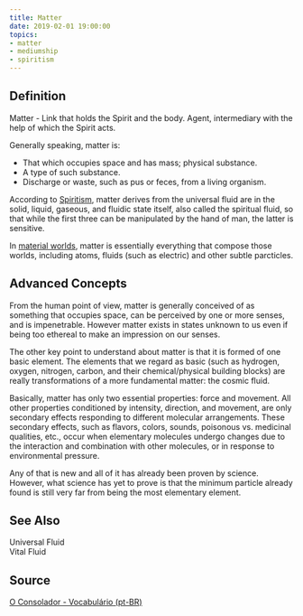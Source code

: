 ```yaml
---
title: Matter
date: 2019-02-01 19:00:00
topics:
- matter
- mediumship
- spiritism
---
```


## Definition
Matter - Link that holds the Spirit and the body.  Agent, intermediary with the
help of which the Spirit acts.

Generally speaking, matter is:
* That which occupies space and has mass; physical substance.
* A type of such substance.
* Discharge or waste, such as pus or feces, from a living organism.

According to [Spiritism](/spiritism), matter derives from the universal fluid
are in the solid, liquid, gaseous, and fluidic state itself, also called the
spiritual fluid, so that while the first three can be manipulated by the hand
of man, the latter is sensitive. 

In [material worlds](/about/material-world), matter is essentially everything
that compose those worlds, including atoms, fluids (such as electric) and other
subtle parcticles.

## Advanced Concepts
From the human point of view, matter is generally conceived of as something that
occupies space, can be perceived by one or more senses, and is impenetrable.
However matter exists in states unknown to us even if being too ethereal to
make an impression on our senses.

The other key point to understand about matter is that it is formed of one
basic element.  The elements that we regard as basic (such as hydrogen,
oxygen, nitrogen, carbon, and their chemical/physical building blocks) are
really transformations of a more fundamental matter: the cosmic fluid. 

Basically, matter has only two essential properties: force and movement. All
other properties conditioned by intensity, direction, and movement, are only
secondary effects responding to different molecular arrangements.  These
secondary effects, such as flavors, colors, sounds, poisonous vs. medicinal
qualities, etc., occur when elementary molecules undergo changes due to the
interaction and combination with other molecules, or in response to
environmental pressure.

Any of that is new and all of it has already been proven by science. However,
what science has yet to prove is that the minimum particle already found is
still very far from being the most elementary element.

## See Also
Universal Fluid  
Vital Fluid  

## Source
[O Consolador - Vocabulário (pt-BR)](http://www.oconsolador.com.br/linkfixo/vocabulario/principal.html)
